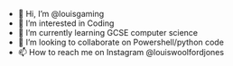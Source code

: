 - 👋 Hi, I’m @louisgaming
- 👀 I’m interested in Coding
- 🌱 I’m currently learning GCSE computer science
- 💞️ I’m looking to collaborate on Powershell/python code
- 📫 How to reach me on Instagram @louiswoolfordjones

<!---
louisgaming/louisgaming is a ✨ special ✨ repository because its `README.md` (this file) appears on your GitHub profile.
You can click the Preview link to take a look at your changes.
--->
